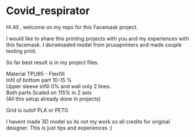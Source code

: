 # Covid_respirator

Hi All , welcome on my repo for this Facemask project.

I would like to share this printing projects with you and my experiences with this facemask. I donwloaded model from prusaprinters and made couple testing print.

So far best result is in my project files.

Material TPU95 - Flexfill <br/> 
Infil of bottom part 10-15 % <br/>
Upper sleeve infill 0% and wall only 2 lines. <br/>
Both parts Scaled on 115% in Z axis <br/>
(All this setup already done in projects)<br/>

Grid is outof PLA or PETG

I havent made 3D model so its not my work so all credits for original designer. This is just tips and experiences :)
